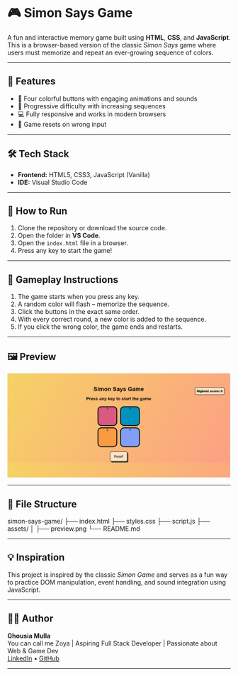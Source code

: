 # 🎮 Simon Says Game

A fun and interactive memory game built using **HTML**, **CSS**, and **JavaScript**. This is a browser-based version of the classic _Simon Says_ game where users must memorize and repeat an ever-growing sequence of colors.

---

## 📌 Features

- 🎨 Four colorful buttons with engaging animations and sounds
- 🧠 Progressive difficulty with increasing sequences
- 💻 Fully responsive and works in modern browsers
- 🚫 Game resets on wrong input

---

## 🛠️ Tech Stack

- **Frontend:** HTML5, CSS3, JavaScript (Vanilla)
- **IDE:** Visual Studio Code

---

## 🚀 How to Run

1. Clone the repository or download the source code.
2. Open the folder in **VS Code**.
3. Open the `index.html` file in a browser.
4. Press any key to start the game!

---

## 🎯 Gameplay Instructions

1. The game starts when you press any key.
2. A random color will flash – memorize the sequence.
3. Click the buttons in the exact same order.
4. With every correct round, a new color is added to the sequence.
5. If you click the wrong color, the game ends and restarts.

---

## 🖼️ Preview

![Simon Game Preview](./assets/previewpic.png)

---

## 📂 File Structure

simon-says-game/
├── index.html
├── styles.css
├── script.js
├── assets/
│ ├── preview.png
└── README.md

---

## 💡 Inspiration

This project is inspired by the classic _Simon Game_ and serves as a fun way to practice DOM manipulation, event handling, and sound integration using JavaScript.

---

## 🧑‍💻 Author

**Ghousia Mulla**  
You can call me Zoya | 
Aspiring Full Stack Developer | Passionate about Web & Game Dev  
[LinkedIn](https://www.linkedin.com/in/mghousia) • [GitHub](https://github.com/ghousiadreams)

---
